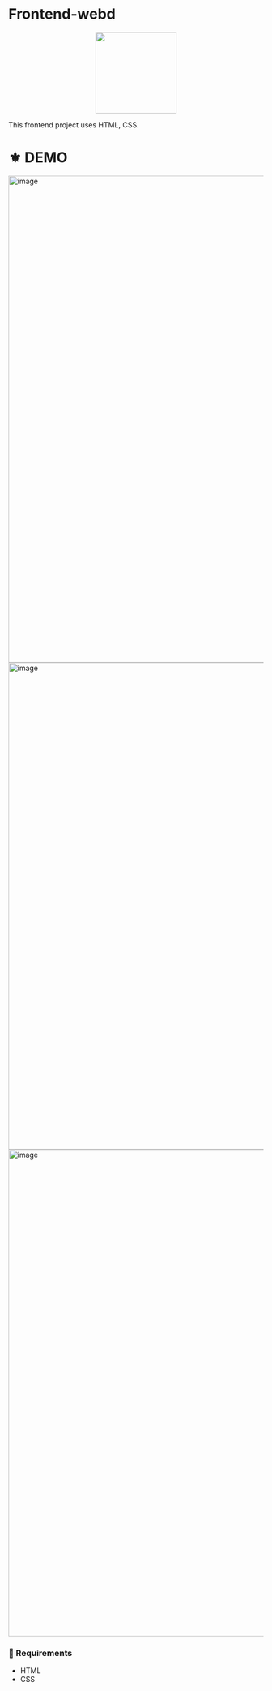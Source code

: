 # Frontend-webd
<p align="center">
  <img src="https://www.8therate.com/wp-content/uploads/2021/09/clone-script-02.png" width="160" />
</p>
This frontend project uses HTML, CSS. 


# ⚜ DEMO
<img width="960" alt="image" src="https://github.com/kangangupta/Frontend-webd/assets/121166704/8caae498-1d86-4b9e-9ae4-83664bb2e1ee">
<img width="960" alt="image" src="https://github.com/kangangupta/Frontend-webd/assets/121166704/b7eba0cb-2b1e-4c15-8049-68474e648228">
<img width="960" alt="image" src="https://github.com/kangangupta/Frontend-webd/assets/121166704/b267deec-3317-4249-ace3-462c18378481">

### 📌 Requirements 

- HTML 
- CSS
  
